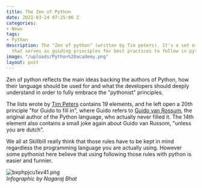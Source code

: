 ```yaml
---
title: The Zen of Python
date: 2021-03-24 07:25:00 Z
categories:
- News
tags:
- Python
description: The "Zen of python" (written by Tim peters). It's a set of statements
  that serves as guiding principles for best practices to follow in python.
image: "/uploads/Python%20academy.png"
layout: post
---
```


Zen of python reflects the main ideas backing the authors of Python, how their language should be used for and what the developers should deeply understand in order to fully embrace the "pythonist" principles.

The lists wrote by [Tim Peters](https://en.wikipedia.org/wiki/Tim_Peters_(software_engineer)) contains 19 elements, and he left open a 20th principle "for Guido to fill in", where Guido refers to [Guido van Rossum](https://en.wikipedia.org/wiki/Guido_van_Rossum), the original author of the Python language, who actually never filled it. The 14th element also contains a small joke again about Guido van Russom, "unless you are dutch".

We all at Skillbill really think that those rules have to be kept in mind regardless the programming language you are actually using. However some pythonist here believe that using following those rules with python is easier and funnier.

![bxphpjcu1xv41.png](/uploads/bxphpjcu1xv41.png)
\
*Infographic by Nagaraj Bhat*